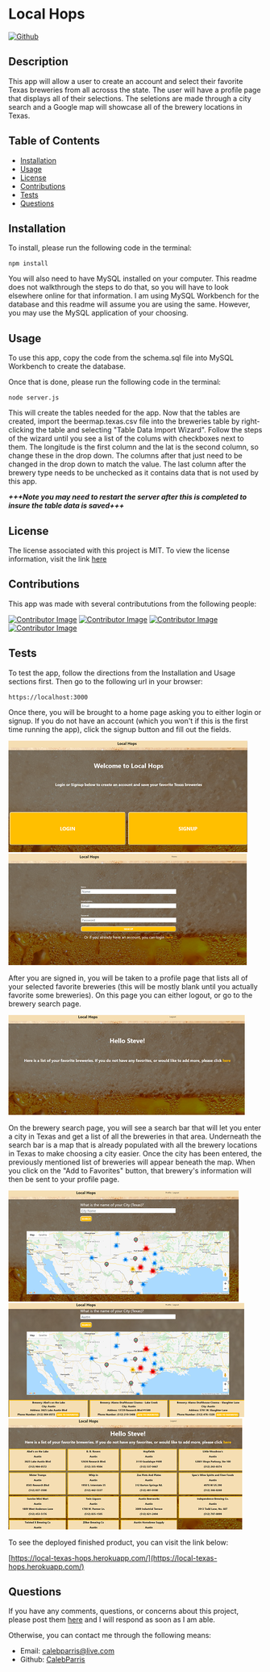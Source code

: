 # Local Hops

   [![Github](https://img.shields.io/badge/License-MIT-brightgreen)](#License)

   ## Description
   This app will allow a user to create an account and select their favorite Texas breweries from all acrosss the state. The user will have a profile page that displays all of their selections. The seletions are made through a city search and a Google map will showcase all of the brewery locations in Texas.

   ## Table of Contents
   * [Installation](#Installation)
   * [Usage](#Usage)
   * [License](#License)
   * [Contributions](#Contributions)
   * [Tests](#Tests)
   * [Questions](#Questions)
   
   ## Installation
   To install, please run the following code in the terminal:

   ```
   npm install
   ```

   You will also need to have MySQL installed on your computer. This readme does not walkthrough the steps to do that, so you will have to look elsewhere online for that information. I am using MySQL Workbench for the database and this readme will assume you are using the same. However, you may use the MySQL application of your choosing.

   ## Usage
   To use this app, copy the code from the schema.sql file into MySQL Workbench to create the database.
   
   Once that is done, please run the following code in the terminal:

   ```
   node server.js
   ```

   This will create the tables needed for the app. Now that the tables are created, import the beermap.texas.csv file into the breweries table by right-clicking the table and selecting "Table Data Import Wizard". Follow the steps of the wizard until you see a list of the colums with checkboxes next to them. The longitude is the first column and the lat is the second column, so change these in the drop down. The columns after that just need to be changed in the drop down to match the value. The last column after the brewery type needs to be unchecked as it contains data that is not used by this app.

   ***+++Note you may need to restart the server after this is completed to insure the table data is saved+++***

   ## License
   The license associated with this project is MIT.
   To view the license information, visit the link [here](https://github.com/CalebParris/Local-Hops/blob/main/LICENSE)

   ## Contributions
   This app was made with several contribututions from the following people:

   [![Contributor Image](https://github.com/CalebParris.png?size=75)](https://github.com/CalebParris)
   [![Contributor Image](https://github.com/rubenfiv.png?size=75)](https://github.com/rubenfiv)
   [![Contributor Image](https://github.com/guillenjoshua.png?size=75)](https://github.com/guillenjoshua)
   [![Contributor Image](https://github.com/sahibamj.png?size=75)](https://github.com/sahibamj)

   ## Tests
   To test the app, follow the directions from the Installation and Usage sections first. Then go to the following url in your browser:

   ```
   https://localhost:3000
   ```

   Once there, you will be brought to a home page asking you to either login or signup. If you do not have an account (which you won't if this is the first time running the app), click the signup button and fill out the fields.

   ![Home Page](./public/images/local_hops_home.png)
   ![Signup Page](./public/images/local_hops_signup.png)

   After you are signed in, you will be taken to a profile page that lists all of your selected favorite breweries (this will be mostly blank until you actually favorite some breweries). On this page you can either logout, or go to the brewery search page.

   ![Pre-Favorite Profile Page](./public/images/local_hops_pre-fav.png)

   On the brewery search page, you will see a search bar that will let you enter a city in Texas and get a list of all the breweries in that area. Underneath the search bar is a map that is already populated with all the brewery locations in Texas to make choosing a city easier. Once the city has been entered, the previously mentioned list of breweries will appear beneath the map. When you click on the "Add to Favorites" button, that brewery's information will then be sent to your profile page.

   ![Search Page w/o List](./public/images/local_hops_search_map.png)
   ![Search Page w/ List](./public/images/local_hops_search_results.png)
   ![Post-Favorite Profile Page](./public/images/local_hops_post-fav.png)

   To see the deployed finished product, you can visit the link below:
   
   [https://local-texas-hops.herokuapp.com/](https://local-texas-hops.herokuapp.com/)

   ## Questions
   If you have any comments, questions, or concerns about this project, please post them [here](https://github.com/CalebParris/Local-Hops/issues) and I will respond as soon as I am able.

   Otherwise, you can contact me through the following means:
   * Email: calebparris@live.com
   * Github: [CalebParris](https://github.com/CalebParris)
    
